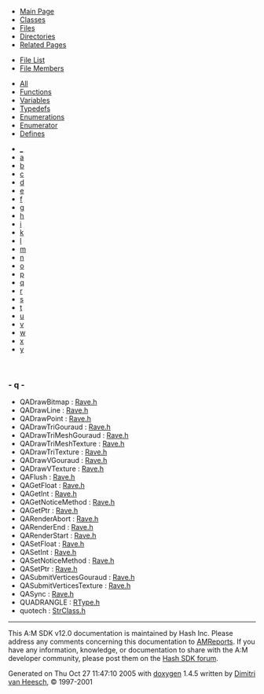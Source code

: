 <div class="tabs">

- [Main Page](index.md)
- [Classes](annotated.md)
- <span id="current">[Files](files.md)</span>
- [Directories](dirs.md)
- [Related Pages](pages.md)

</div>

<div class="tabs">

- [File List](files.md)
- <span id="current">[File Members](globals.md)</span>

</div>

<div class="tabs">

- [All](globals.md)
- [Functions](globals_func.md)
- [Variables](globals_vars.md)
- [Typedefs](globals_type.md)
- [Enumerations](globals_enum.md)
- [Enumerator](globals_eval.md)
- <span id="current">[Defines](globals_defs.md)</span>

</div>

<div class="tabs">

- [\_](globals_defs.md#index__)
- [a](globals_defs_0x61.md#index_a)
- [b](globals_defs_0x62.md#index_b)
- [c](globals_defs_0x63.md#index_c)
- [d](globals_defs_0x64.md#index_d)
- [e](globals_defs_0x65.md#index_e)
- [f](globals_defs_0x66.md#index_f)
- [g](globals_defs_0x67.md#index_g)
- [h](globals_defs_0x68.md#index_h)
- [i](globals_defs_0x69.md#index_i)
- [k](globals_defs_0x6b.md#index_k)
- [l](globals_defs_0x6c.md#index_l)
- [m](globals_defs_0x6d.md#index_m)
- [n](globals_defs_0x6e.md#index_n)
- [o](globals_defs_0x6f.md#index_o)
- [p](globals_defs_0x70.md#index_p)
- <span id="current">[q](globals_defs_0x71.md#index_q)</span>
- [r](globals_defs_0x72.md#index_r)
- [s](globals_defs_0x73.md#index_s)
- [t](globals_defs_0x74.md#index_t)
- [u](globals_defs_0x75.md#index_u)
- [v](globals_defs_0x76.md#index_v)
- [w](globals_defs_0x77.md#index_w)
- [x](globals_defs_0x78.md#index_x)
- [y](globals_defs_0x79.md#index_y)

</div>

 

### <span id="index_q" class="anchor">- q -</span>

- QADrawBitmap : <a href="Rave_8h.md#ee5e345623a919be1202cc8644fe6fda" class="el">Rave.h</a>
- QADrawLine : <a href="Rave_8h.md#ba14285d7a67fdf05f1cc8b141e342ba" class="el">Rave.h</a>
- QADrawPoint : <a href="Rave_8h.md#467a9bb843d3d21d67f49f26ccdb3d80" class="el">Rave.h</a>
- QADrawTriGouraud : <a href="Rave_8h.md#cedf9a8ca1fb10ee9d0e2ffe348ffc09" class="el">Rave.h</a>
- QADrawTriMeshGouraud : <a href="Rave_8h.md#8c8d7d3c89c49a69f490d7e34567cbfb" class="el">Rave.h</a>
- QADrawTriMeshTexture : <a href="Rave_8h.md#97d1fc075d530a812ea81d46cece7413" class="el">Rave.h</a>
- QADrawTriTexture : <a href="Rave_8h.md#d4f83c5157f2b9476a8278ab61fcae17" class="el">Rave.h</a>
- QADrawVGouraud : <a href="Rave_8h.md#56f71797db99b7d83939d1a7580d8e69" class="el">Rave.h</a>
- QADrawVTexture : <a href="Rave_8h.md#c733aa40b9fdfb8d39f2412dea91c6ad" class="el">Rave.h</a>
- QAFlush : <a href="Rave_8h.md#0d8bf67aec3f41160992c9e4254b6512" class="el">Rave.h</a>
- QAGetFloat : <a href="Rave_8h.md#b7b027fb35d2d08396ecb0c923d99964" class="el">Rave.h</a>
- QAGetInt : <a href="Rave_8h.md#ba6ce142ed590c533c5ecad190ac7d23" class="el">Rave.h</a>
- QAGetNoticeMethod : <a href="Rave_8h.md#6ae69f3747223d9aa1cfa517c202bbf7" class="el">Rave.h</a>
- QAGetPtr : <a href="Rave_8h.md#e3be9fe54f51dba7ad76552cf42b5f18" class="el">Rave.h</a>
- QARenderAbort : <a href="Rave_8h.md#6d8daacf5651ff416933fcae62058434" class="el">Rave.h</a>
- QARenderEnd : <a href="Rave_8h.md#75fa2a8448bcc81fd0566df52f3b9683" class="el">Rave.h</a>
- QARenderStart : <a href="Rave_8h.md#b66ca24116bfc36bbad6e78155a5781c" class="el">Rave.h</a>
- QASetFloat : <a href="Rave_8h.md#96e2d89b9963f94adfa7345cd7451237" class="el">Rave.h</a>
- QASetInt : <a href="Rave_8h.md#ff83808b1f68fbbbdc38600f0ecca164" class="el">Rave.h</a>
- QASetNoticeMethod : <a href="Rave_8h.md#45b8c12916127a3e4f47358bf479ad71" class="el">Rave.h</a>
- QASetPtr : <a href="Rave_8h.md#aeb1b1fb822ef13e51ab5cb9868754f6" class="el">Rave.h</a>
- QASubmitVerticesGouraud : <a href="Rave_8h.md#f125dc682838d1edebbfa6753c349e1a" class="el">Rave.h</a>
- QASubmitVerticesTexture : <a href="Rave_8h.md#d933829ff3512956b79a477f707f5f1d" class="el">Rave.h</a>
- QASync : <a href="Rave_8h.md#02c7389db41c60d4cb2db04ba5d6aded" class="el">Rave.h</a>
- QUADRANGLE : <a href="RType_8h.md#9fa89e16d2b845a60babd467e19380fc" class="el">RType.h</a>
- quotech : <a href="StrClass_8h.md#a256f5e4cdf3abe0d20d2ad4cc6e8ea2" class="el">StrClass.h</a>

------------------------------------------------------------------------

<span class="small">This A:M SDK v12.0 documentation is maintained by Hash Inc. Please address any comments concerning this documentation to [AMReports](http://www.hash.com/reports). If you have any information, knowledge, or documentation to share with the A:M developer community, please post them on the [Hash SDK forum](http://www.hash.com/forums/index.php?showforum=11).</span>

Generated on Thu Oct 27 11:47:10 2005 with [<span class="image placeholder" original-image-src="doxygen.png" original-image-title="" height="45" width="100" align="middle" border="0">doxygen</span>](http://www.doxygen.org/index.html) 1.4.5 written by [Dimitri van Heesch](mailto:dimitri@stack.nl), © 1997-2001
